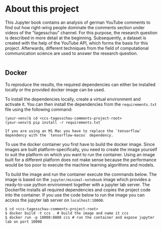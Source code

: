 # About this project

This Jupyter book contains an analysis of german YouTube comments to find out how right-wing people dominate the
comments section under videos of the "tagesschau" channel. For this purpose, the research question is described in more
detail at the beginning. Subsequently, a dataset is created with the help of the YouTube API, which forms the basis for
this project. Afterwards, different techniques from the field of computational communication science are used to answer
the research question.

```{tableofcontents}
```

## Docker

To reproduce the results, the required dependencies can either be installed locally or the provided docker image can be
used.

To install the dependencies locally, create a virtual environment and activate it. You can then install the
dependencies from the `requirements.txt` file using the following command:

```
(your-venv)$ cd <ccs-tagesschau-comments-project-root>
(your-venv)$ pip install -r requirements.txt
```

```{note}
If you are using an M1 Mac you have to replace the `tensorflow` dependency with the `tensorflow-macos` dependency.
```

To use the docker container you first have to build the docker image. Since images are built platform-specifically,
you need to create the image yourself to suit the platform on which you want to run the container. Using an image built
for a different platform does not make sense because the performance would be too poor to execute the machine learning
algorithms and models.

To build the image and run the container execute the commands below. The image is based on the `jupyter/minimal-notebook`
image which provides a ready-to-use python environment together with a jupyter lab server. The Dockerfile installs 
all required dependencies and copies the project code into the container. If you use the code below to run the image 
you can access the jupyter lab server on `localhost:10000`.

```
$ cd <ccs-tagesschau-comments-project-root>
$ docker build -t ccs . # build the image and name it ccs
$ docker run -p 10000:8888 ccs # run the container and expose jupyter lab on port 10000
```